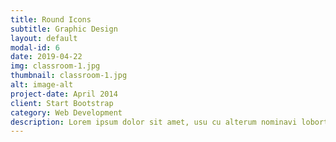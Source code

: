 ```yaml
---
title: Round Icons
subtitle: Graphic Design
layout: default
modal-id: 6
date: 2019-04-22
img: classroom-1.jpg
thumbnail: classroom-1.jpg
alt: image-alt
project-date: April 2014
client: Start Bootstrap
category: Web Development
description: Lorem ipsum dolor sit amet, usu cu alterum nominavi lobortis. At duo novum diceret. Tantas apeirian vix et, usu sanctus postulant inciderint ut, populo diceret necessitatibus in vim. Cu eum dicam feugiat noluisse.
---
```

